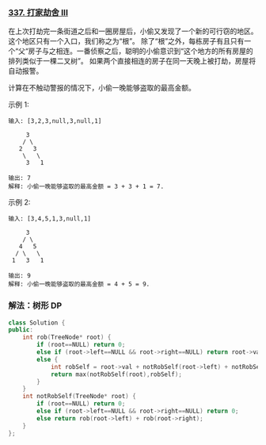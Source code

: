 ### [337. 打家劫舍 III](https://leetcode-cn.com/problems/house-robber-iii/)

在上次打劫完一条街道之后和一圈房屋后，小偷又发现了一个新的可行窃的地区。这个地区只有一个入口，我们称之为“根”。 除了“根”之外，每栋房子有且只有一个“父“房子与之相连。一番侦察之后，聪明的小偷意识到“这个地方的所有房屋的排列类似于一棵二叉树”。 如果两个直接相连的房子在同一天晚上被打劫，房屋将自动报警。

计算在不触动警报的情况下，小偷一晚能够盗取的最高金额。

示例 1:
```
输入: [3,2,3,null,3,null,1]

     3
    / \
   2   3
    \   \ 
     3   1

输出: 7 
解释: 小偷一晚能够盗取的最高金额 = 3 + 3 + 1 = 7.
```
示例 2:
```
输入: [3,4,5,1,3,null,1]

     3
    / \
   4   5
  / \   \ 
 1   3   1

输出: 9
解释: 小偷一晚能够盗取的最高金额 = 4 + 5 = 9.
```

### 解法：树形 DP

```cpp
class Solution {
public:
    int rob(TreeNode* root) {
        if (root==NULL) return 0;
        else if (root->left==NULL && root->right==NULL) return root->val;
        else {
            int robSelf = root->val + notRobSelf(root->left) + notRobSelf(root->right);
            return max(notRobSelf(root),robSelf);
        }
    }
    int notRobSelf(TreeNode* root) {
        if (root==NULL) return 0;
        else if (root->left==NULL && root->right==NULL) return 0; 
        else return rob(root->left) + rob(root->right);
    }
};
```
